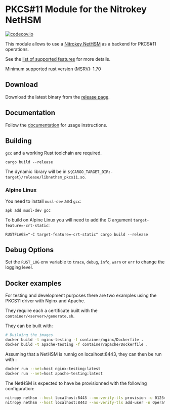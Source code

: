 # PKCS#11 Module for the Nitrokey NetHSM

[![codecov.io][codecov-badge]][codecov-url]

[codecov-badge]: https://codecov.io/gh/nitrokey/nethsm-pkcs11/branch/main/graph/badge.svg
[codecov-url]: https://app.codecov.io/gh/nitrokey/nethsm-pkcs11/tree/main

This module allows to use a [Nitrokey NetHSM](https://www.nitrokey.com/products/nethsm) as a backend for PKCS#11 operations.

See the [list of supported features](./features.md) for more details.

Minimum supported rust version (MSRV): 1.70
## Download

Download the latest binary from the [release page](https://github.com/Nitrokey/nethsm-pkcs11/releases).

## Documentation

Follow the [documentation](https://docs.nitrokey.com/nethsm/pkcs11-setup.html) for usage instructions.

## Building

`gcc` and a working Rust toolchain are required.

```
cargo build --release
```

The dynamic library will be in `${CARGO_TARGET_DIR:-target}/release/libnethsm_pkcs11.so`.

### Alpine Linux

You need to install `musl-dev` and `gcc`:

```
apk add musl-dev gcc
```

To build on Alpine Linux you will need to add the C argument `target-feature=-crt-static`:

```
RUSTFLAGS="-C target-feature=-crt-static" cargo build --release
```

## Debug Options

Set the `RUST_LOG` env variable to `trace`, `debug`, `info`, `warn` or `err` to change the logging level.

## Docker examples

For testing and development purposes there are two examples using the PKCS11 driver with Nginx and Apache.

They require each a certificate built with the `container/<server>/generate.sh`.

They can be built with:

```bash
# Building the images 
docker build -t nginx-testing -f container/nginx/Dockerfile .
docker build -t apache-testing -f container/apache/Dockerfile .
```

Assuming that a NetHSM is runnig on localhost:8443, they can then be run with :

```bash
docker run --net=host nginx-testing:latest
docker run --net=host apache-testing:latest
```

The NetHSM is expected to have be provisionned with the following configuration:

```bash
nitropy nethsm --host localhost:8443 --no-verify-tls provision -u 0123456789 -a Administrator
nitropy nethsm --host localhost:8443 --no-verify-tls add-user -n Operator -u operator -p opPassphrase -r Operator
```
